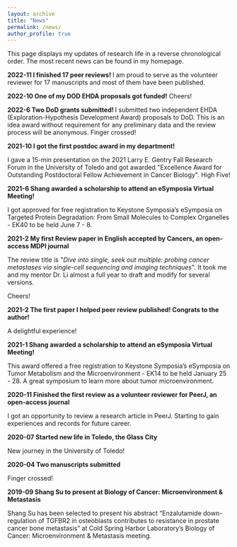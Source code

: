 ```yaml
---
layout: archive
title: "News"
permalink: /news/
author_profile: true
---
```

This page displays my updates of research life in a reverse chronological order.
The most recent news can be found in my homepage.

<b> 2022-11 I finished 17 peer reviews! </b>
I am proud to serve as the volunteer reviewer for 17 manuscripts and most of them have been published.

<b> 2022-10 One of my DOD EHDA proposals got funded!</b>
Cheers!

<b> 2022-6 Two DoD grants submitted! </b>
I submitted two independent EHDA (Exploration-Hypothesis Development Award) proposals to DoD. This is an idea award without requirement for any preliminary data and the review process will be anonymous. Finger crossed!

<b> 2021-10 I got the first postdoc award in my department!</b>
  
I gave a 15-min presentation on the 2021 Larry E. Gentry Fall Research Forum in the University of Toledo and got awarded "Excellence Award for Outstanding Postdoctoral Fellow Achievement in Cancer Biology". High Five!

<b>2021-6 Shang awarded a scholarship to attend an eSymposia Virtual Meeting!</b> 

I got approved for free registration to Keystone Symposia’s eSymposia on Targeted Protein Degradation: From Small Molecules to Complex Organelles - EK40 to be held June 7 - 8.

<b>2021-2 My first Review paper in English accepted by Cancers, an open-access MDPI journal</b> 

The review title is "<i>Dive into single, seek out multiple: probing cancer metastases via single-cell sequencing and imaging techniques</i>".
It took me and my mentor Dr. Li almost a full year to draft and modify for several versions.

Cheers!

<b>2021-2 The first paper I helped peer review published! Congrats to the author!</b> 

A delightful experience!

<b>2021-1 Shang awarded a scholarship to attend an eSymposia Virtual Meeting!</b> 

This award offered a free registration to Keystone Symposia’s eSymposia on Tumor Metabolism and the Microenvironment - EK14 to be held January 25 - 28. A great symposium to learn more about tumor microenvironment.

<b>2020-11 Finished the first review as a volunteer reviewer for PeerJ, an open-access journal</b> 

I got an opportunity to review a research article in PeerJ. Starting to gain experiences and records for future career.

<b>2020-07 Started new life in Toledo, the Glass City</b> 

New journey in the University of Toledo!

<b>2020-04 Two manuscripts submitted</b> 

Finger crossed!

<b>2019-09 Shang Su to present at Biology of Cancer: Microenvironment & Metastasis</b> 

Shang Su has been selected to present his abstract “Enzalutamide down-regulation of TGFBR2 in osteoblasts contributes to resistance in prostate cancer bone metastasis” at Cold Spring Harbor Laboratory’s Biology of Cancer: Microenvironment & Metastasis meeting. 

